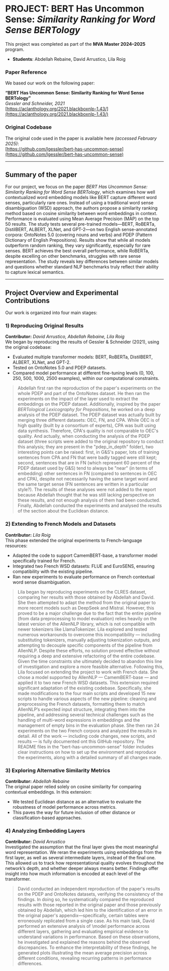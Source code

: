 # PROJECT: BERT Has Uncommon Sense: *Similarity Ranking for Word Sense BERTology*

This project was completed as part of the **MVA Master 2024–2025** program.

- **Students**: Abdellah Rebaine, David Arrustico, Lila Roig  

### Paper Reference

We based our work on the following paper:

**“BERT Has Uncommon Sense: Similarity Ranking for Word Sense BERTology”**  
*Gessler and Schneider, 2021*  
[https://aclanthology.org/2021.blackboxnlp-1.43/](https://aclanthology.org/2021.blackboxnlp-1.43/)

### Original Codebase

The original code used in the paper is available here *(accessed February 2025)*:  
[https://github.com/lgessler/bert-has-uncommon-sense](https://github.com/lgessler/bert-has-uncommon-sense)

---
## Summary of the paper 
For our project, we focus on the paper *BERT Has Uncommon Sense: Similarity Ranking for Word Sense BERTology*, which examines how well contextualized word embedding models like BERT capture different word senses, particularly rare ones. Instead of using a traditional word sense disambiguation (WSD) approach, the authors propose a similarity ranking method based on cosine similarity between word embeddings in context. Performance is evaluated using Mean Average Precision (MAP) on the top 50 results. The study tests several pre-trained models—BERT, RoBERTa, DistilBERT, ALBERT, XLNet, and GPT-2—on two English sense-annotated corpora: OntoNotes 5.0 (covering nouns and verbs) and PDEP (Pattern Dictionary of English Prepositions). Results show that while all models outperform random ranking, they vary significantly, especially for rare senses. BERT achieves the best overall performance, while RoBERTa, despite excelling on other benchmarks, struggles with rare sense representation. The study reveals key differences between similar models and questions whether standard NLP benchmarks truly reflect their ability to capture lexical semantics.

---
## Project Overview and Experimental Contributions

Our work is organized into four main stages: 

### 1) Reproducing Original Results 
**Contributor:** *David Arrustico, Abdellah Rebaine, Lila Roig* \
We began by reproducing the results of Gessler & Schneider (2021), using the original codebase:
- Evaluated multiple transformer models: BERT, RoBERTa, DistilBERT, ALBERT, XLNet, and GPT-2.
- Tested on OntoNotes 5.0 and PDEP datasets.
- Compared model performance at different fine-tuning levels (0, 100, 250, 500, 1000, 2500 examples), within our computational constraints.

> Abdellah first ran the reproduction of the paper's experiments on the whole PDEP and part of the OntoNotes dataset. He then ran the experiments on the impact of the layer used to extract the embeddings on the PDEP dataset. Additionally, inspired by the paper *BERTological Lexicography for Prepositions*, he worked on a deep analysis of the PDEP dataset. The PDEP dataset was actually built by merging three different datasets: OEC, FN, and CPA. While OEC is of high quality (built by a consortium of experts), CPA was built using data synthesis. Therefore, CPA's quality is not comparable to OEC's quality. And actually, when conducting the analysis of the PDEP dataset (three scripts were added to the original repository to conduct this analysis; they are present in the "pdep_in_depth" folder), two interesting points can be raised: first, in G&S's paper, lots of training sentences from CPA and FN that were badly tagged were still kept; second, sentences that are in FN (which represent 60 percent of the PDEP dataset used by G&S) tend to always be "near" (in terms of embedding) other sentences in FN (compared to sentences in OEC and CPA), despite not necessarily having the same target word and the same target sense (FN sentences are written in a particular style?). The results of these analyses were not added to the report because Abdellah thought that he was still lacking perspective on these results, and not enough analysis of them had been conducted. Finally, Abdellah conducted the experiments and analysed the results of the section about the Euclidean distance.

### 2) Extending to French Models and Datasets 
**Contributor:** *Lila Roig* \
This phase extended the original experiments to French-language resources:
- Adapted the code to support CamemBERT-base, a transformer model specifically trained for French.
- Integrated two French WSD datasets: FLUE and EuroSENS, ensuring compatibility with the existing pipeline.
- Ran new experiments to evaluate performance on French contextual word sense disambiguation.

> Lila began by reproducing experiments on the CLRES dataset, comparing her results with those obtained by Abdellah and David. She then attempted to adapt the method from the original paper to more recent models such as DeepSeek and Mistral. However, this proved to be a major challenge due to the fact that the entire pipeline (from data preprocessing to model evaluation) relies heavily on the latest version of the AllenNLP library, which is not compatible with newer tokenizers like LlamaTokenizer. Lila explored and tested numerous workarounds to overcome this incompatibility — including substituting tokenizers, manually adjusting tokenization outputs, and attempting to decouple specific components of the pipeline from AllenNLP. Despite these efforts, no solution proved effective without requiring a deep and extensive refactoring of the entire codebase. Given the time constraints she ultimately decided to abandon this line of investigation and explore a more feasible alternative. 
> Following this, Lila focused on extending the project to work with French data. She chose a model supported by AllenNLP — CamemBERT-base — and applied it to two new French WSD datasets. This extension required significant adaptation of the existing codebase. Specifically, she made modifications to the four main scripts and developed 15 new scripts to handle various aspects of the new pipeline: cleaning and preprocessing the French datasets, formatting them to match AllenNLP’s expected input structure, integrating them into the pipeline, and addressing several technical challenges such as the handling of multi-word expressions in embeddings and the management of empty bins in the evaluation phase. She then ran 24 experiments on the two French corpora and analyzed the results in detail. All of the work — including code changes, new scripts, and results — is fully documented ont this GitHub repository. The README files in the "bert-has-uncommon-sense" folder includes clear instructions on how to set up the environment and reproduce the experiments, along with a detailed summary of all changes made.

### 3) Exploring Alternative Similarity Metrics
**Contributor:** *Abdellah Rebaine* \
The original paper relied solely on cosine similarity for comparing contextual embeddings. In this extension:
- We tested Euclidean distance as an alternative to evaluate the robustness of model performance across metrics.
- This paves the way for future inclusion of other distance or classification-based approaches.

### 4) Analyzing Embedding Layers 
**Contributor:** *David Arrustico* \
Investigated the assumption that the final layer gives the most meaningful word representation.
We reran the experiments using embeddings from the first layer, as well as several intermediate layers, instead of the final one.
This allowed us to track how representational quality evolves throughout the network’s depth, and whether deeper always means better.
Findings offer insight into how much information is encoded at each level of the transformer.

> David conducted an independent reproduction of the paper's results on the PDEP and OntoNotes datasets, verifying the consistency of the findings. In doing so, he systematically compared the reproduced results with those reported in the original paper and those previously obtained by Abdellah, which led him to the identification of an error in the original paper's appendix—specifically, certain tables were erroneously replicated from a single case. As his main task, David performed an extensive analysis of \model performance across different layers, gathering and evaluating empirical evidence to understand variations in performance. Based on these observations, he investigated and explained the reasons behind the observed discrepancies. To enhance the interpretability of these findings, he generated plots illustrating the mean average precision across different conditions, revealing recurring patterns in performance differences.
